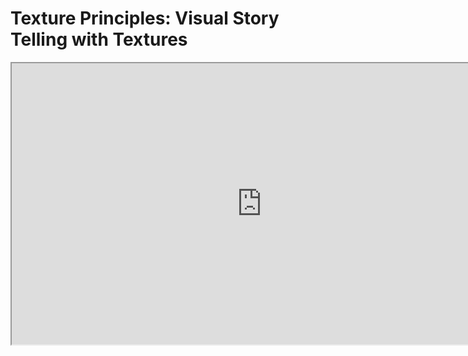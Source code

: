 # Texture Principles: Visual Story Telling with Textures

<p><iframe src="https://www.youtube.com/embed/eG45HSqsR6U?rel=0" width="800" height="450" allowfullscreen="allowfullscreen" allow="accelerometer; autoplay; clipboard-write; encrypted-media; gyroscope; picture-in-picture"></iframe></p>